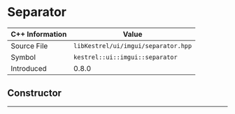 
# Separator

| C++ Information | Value |
| --- | --- |
| Source File | `libKestrel/ui/imgui/separator.hpp` |
| Symbol | `kestrel::ui::imgui::separator` |
| Introduced | 0.8.0 |

## Constructor

---

